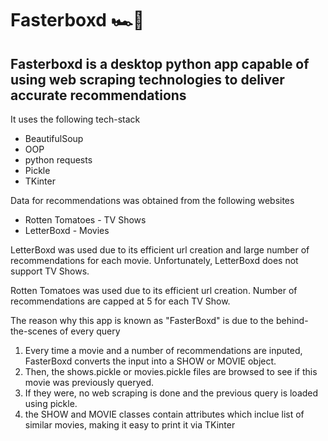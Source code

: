 # Fasterboxd 🏎️💨

<h2>Fasterboxd is a desktop python app capable of using web scraping technologies to deliver accurate recommendations</h2>
<p>It uses the following tech-stack</p>
<ul>
  <li>BeautifulSoup</li>
  <li>OOP</li>
  <li>python requests</li>
  <li>Pickle</li>
  <li>TKinter</li>
</ul>

<p>Data for recommendations was obtained from the following websites</p>
<ul>
  <li>Rotten Tomatoes - TV Shows</li>
  <li>LetterBoxd - Movies</li>
</ul>
<p>LetterBoxd was used due to its efficient url creation and large number of recommendations for each movie. Unfortunately, LetterBoxd does not support TV Shows.</p>
<p>Rotten Tomatoes was used due to its efficient url creation. Number of recommendations are capped at 5 for each TV Show.</p>

<p>The reason why this app is known as "FasterBoxd" is due to the behind-the-scenes of every query<br>
  <ol>
  <li>Every time a movie and a number of recommendations are inputed, FasterBoxd converts the input into a SHOW or MOVIE object.</li>
  <li>Then, the shows.pickle or movies.pickle files are browsed to see if this movie was previously queryed.</li>
  <li>If they were, no web scraping is done and the previous query is loaded using pickle.</li>
  <li>the SHOW and MOVIE classes contain attributes which inclue list of similar movies, making it easy to print it via TKinter</li>
 </ol>
</p>
